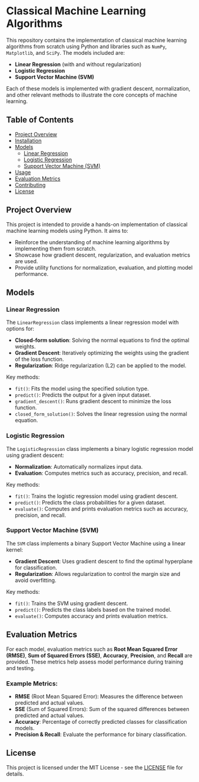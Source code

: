 
# Classical Machine Learning Algorithms

This repository contains the implementation of classical machine learning algorithms from scratch using Python and libraries such as `NumPy`, `Matplotlib`, and `SciPy`. The models included are:

- **Linear Regression** (with and without regularization)
- **Logistic Regression**
- **Support Vector Machine (SVM)**

Each of these models is implemented with gradient descent, normalization, and other relevant methods to illustrate the core concepts of machine learning.

## Table of Contents

- [Project Overview](#project-overview)
- [Installation](#installation)
- [Models](#models)
  - [Linear Regression](#linear-regression)
  - [Logistic Regression](#logistic-regression)
  - [Support Vector Machine (SVM)](#support-vector-machine-svm)
- [Usage](#usage)
- [Evaluation Metrics](#evaluation-metrics)
- [Contributing](#contributing)
- [License](#license)

## Project Overview

This project is intended to provide a hands-on implementation of classical machine learning models using Python. It aims to:

- Reinforce the understanding of machine learning algorithms by implementing them from scratch.
- Showcase how gradient descent, regularization, and evaluation metrics are used.
- Provide utility functions for normalization, evaluation, and plotting model performance.


## Models

### Linear Regression

The `LinearRegression` class implements a linear regression model with options for:
- **Closed-form solution**: Solving the normal equations to find the optimal weights.
- **Gradient Descent**: Iteratively optimizing the weights using the gradient of the loss function.
- **Regularization**: Ridge regularization (L2) can be applied to the model.
  
Key methods:
- `fit()`: Fits the model using the specified solution type.
- `predict()`: Predicts the output for a given input dataset.
- `gradient_descent()`: Runs gradient descent to minimize the loss function.
- `closed_form_solution()`: Solves the linear regression using the normal equation.

### Logistic Regression

The `LogisticRegression` class implements a binary logistic regression model using gradient descent:
- **Normalization**: Automatically normalizes input data.
- **Evaluation**: Computes metrics such as accuracy, precision, and recall.

Key methods:
- `fit()`: Trains the logistic regression model using gradient descent.
- `predict()`: Predicts the class probabilities for a given dataset.
- `evaluate()`: Computes and prints evaluation metrics such as accuracy, precision, and recall.

### Support Vector Machine (SVM)

The `SVM` class implements a binary Support Vector Machine using a linear kernel:
- **Gradient Descent**: Uses gradient descent to find the optimal hyperplane for classification.
- **Regularization**: Allows regularization to control the margin size and avoid overfitting.

Key methods:
- `fit()`: Trains the SVM using gradient descent.
- `predict()`: Predicts the class labels based on the trained model.
- `evaluate()`: Computes accuracy and prints evaluation metrics.

## Evaluation Metrics

For each model, evaluation metrics such as **Root Mean Squared Error (RMSE)**, **Sum of Squared Errors (SSE)**, **Accuracy**, **Precision**, and **Recall** are provided. These metrics help assess model performance during training and testing.

### Example Metrics:
- **RMSE** (Root Mean Squared Error): Measures the difference between predicted and actual values.
- **SSE** (Sum of Squared Errors): Sum of the squared differences between predicted and actual values.
- **Accuracy**: Percentage of correctly predicted classes for classification models.
- **Precision & Recall**: Evaluate the performance for binary classification.


## License

This project is licensed under the MIT License - see the [LICENSE](LICENSE) file for details.
